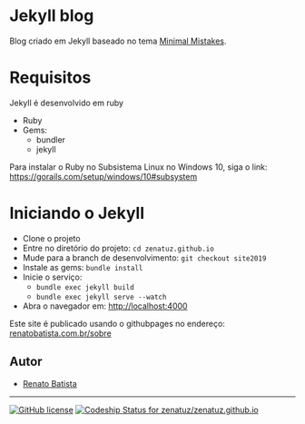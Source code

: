 # Jekyll blog
Blog criado em Jekyll baseado no tema [Minimal Mistakes](https://mmistakes.github.io/minimal-mistakes/).

# Requisitos
Jekyll é desenvolvido em ruby
- Ruby
- Gems:
    - bundler
    - jekyll

Para instalar o Ruby no Subsistema Linux no Windows 10, siga o link: https://gorails.com/setup/windows/10#subsystem

# Iniciando o Jekyll

- Clone o projeto
- Entre no diretório do projeto: ```cd zenatuz.github.io```
- Mude para a branch de desenvolvimento: ```git checkout site2019```
- Instale as gems: ```bundle install```
- Inicie o serviço: 
    - ```bundle exec jekyll build```
    - ```bundle exec jekyll serve --watch```
- Abra o navegador em: [http://localhost:4000](http://localhost:4000)

Este site é publicado usando o githubpages no endereço: [renatobatista.com.br/sobre](https://renatobatista.com.br/sobre)

## Autor
* [Renato Batista](https://renatobatista.com.br)
---
[
![GitHub license](https://img.shields.io/badge/license-MIT-lightgrey.svg)](https://raw.githubusercontent.com/mmistakes/minimal-mistakes/master/LICENSE.txt)
[![Codeship Status for zenatuz/zenatuz.github.io](https://app.codeship.com/projects/422c68e0-ca4e-0136-da0e-06bc770ab655/status?branch=master)](/projects/315163)